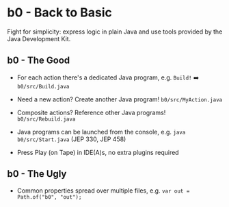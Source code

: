 # b0 - Back to Basic

Fight for simplicity: express logic in plain Java and use tools provided by the Java Development Kit.

## b0 - The Good

- For each action there's a dedicated Java program, e.g. `Build!` ➡️ `b0/src/Build.java`

- Need a new action? Create another Java program! `b0/src/MyAction.java`
- Composite actions? Reference other Java programs! `b0/src/Rebuild.java`

- Java programs can be launched from the console, e.g. `java b0/src/Start.java` (JEP 330, JEP 458)
- Press Play (on Tape) in IDE(A)s, no extra plugins required

## b0 - The Ugly

- Common properties spread over multiple files, e.g. `var out = Path.of("b0", "out");`
